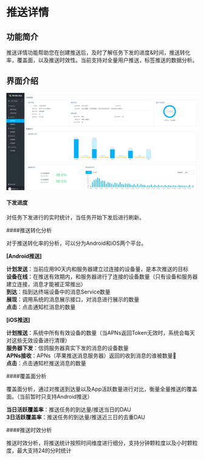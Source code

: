# 推送详情

## 功能简介

推送详情功能帮助您在创建推送后，及时了解任务下发的进度&时间，推送转化率，覆盖面，以及推送时效性。当前支持对全量用户推送，标签推送的数据分析。

## 界面介绍

![](/assets/pushdetail1.png)

#### 下发进度

对任务下发进行的实时统计，当任务开始下发后进行刷新。

####推送转化分析

对于推送转化率的分析，可以分为Android和iOS两个平台。

**[Android推送]**

**计划发送**：当前应用90天内和服务器建立过连接的设备量，是本次推送的目标  
**设备在线**：在推送有效期内，和服务器进行了连接的设备数量（只有设备和服务器建立连接，消息才能被正常推出）  
**到达**：指到达终端设备中的消息Service数量  
**展现**：调用系统的消息展示接口，对消息进行展示的数量  
**点击**：点击通知栏消息的数量  

**[iOS推送]**

**计划推送**：系统中所有有效设备的数量（当APNs返回Token无效时，系统会每天对这些无效设备进行清理）  
**服务器下发**：信鸽服务器真实下发的消息的设备数量  
**APNs接收**：APNs（苹果推送消息服务器）返回的收到消息的谁被数量  
**点击**：点击通知栏推送消息的数量  

####覆盖面分析

覆盖面分析，通过对推送到达量以及App活跃数量进行对比，衡量全量推送的覆盖面。（当前暂时只支持Android推送）  

**当日活跃覆盖率**：推送任务的到达量/推送当日的DAU  
**3日活跃覆盖率**：推送任务的到达量/推送近三日的去重DAU  

####推送时效分析

推送时效分析，将推送统计按照时间维度进行细分，支持分钟颗粒度以及小时颗粒度，最大支持24的分时统计  


